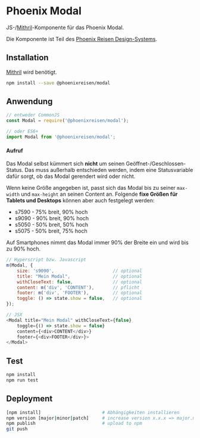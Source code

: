 # Phoenix Modal

JS-/[Mithril](https://mithril.js.org/)-Komponente für das Phoenix Modal.

Die Komponente ist Teil des [Phoenix Reisen Design-Systems](https://design-system.phoenixreisen.net).

## Installation

[Mithril](https://mithril.js.org/) wird benötigt.

```bash
npm install --save @phoenixreisen/modal
```

## Anwendung

```js
// entweder CommonJS
const Modal = require('@phoenixreisen/modal');

// oder ES6+
import Modal from '@phoenixreisen/modal';
```

#### Aufruf

Das Modal selbst kümmert sich **nicht** um seinen Geöffnet-/Geschlossen-Status. Das muss außerhalb entschieden werden, indem eine Statusvariable dafür sorgt, ob das Modal gerendert wird oder nicht.

Wenn keine Größe angegeben ist, passt sich das Modal bis zu seiner `max-width` und `max-height` an seinen Content an. Folgende **fixe Größen für Tablets und Desktops** können aber auch festgelegt werden:

- s7590 - 75% breit, 90% hoch
- s9090 - 90% breit, 90% hoch
- s5050 - 50% breit, 50% hoch
- s5075 - 50% breit, 75% hoch

Auf Smartphones nimmt das Modal immer 90% der Breite ein und wird bis zu 90% hoch.

```js
// Hyperscript bzw. Javascript
m(Modal, {
    size: 's9090',                      // optional
    title: "Mein Modal",                // optional
    withCloseText: false,               // optional
    content: m('div', 'CONTENT'),       // pflicht
    footer: m('div', 'FOOTER'),         // optional
    toggle: () => state.show = false,   // optional
});

// JSX
<Modal title="Mein Modal" withCloseText={false}
    toggle={() => state.show = false}
    content={<div>CONTENT</div>}
    footer={<div>FOOTER</div>}>
</Modal>
```

## Test

```bash
npm install
npm run test
```

## Deployment

```bash
[npm install]                       # Abhängigkeiten installieren
npm version [major|minor|patch]     # increase version x.x.x => major.minor.patch
npm publish                         # upload to npm
git push
```